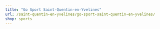 ```yaml
---
title: "Go Sport Saint-Quentin-en-Yvelines"
url: /saint-quentin-en-yvelines/go-sport-saint-quentin-en-yvelines/
shop: sports
---
```

